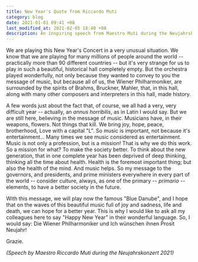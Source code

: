 ```yaml
---
title: New Year's Quote from Riccardo Muti
category: blog
date: 2021-01-01 09:41 +08
last_modified_at: 2021-02-05 18:40 +08
description: An inspiring speech from Maestro Muti during the Neujahrskonzert 2021.
---
```


We are playing this New Year's Concert in a very unusual situation. We know that we are playing for many millions of people around the world -- practically more than 90 different countries -- but it's very strange for us to play in such a beautiful, historical hall completely empty. But the orchestra played wonderfully, not only because they wanted to convey to you the message of music, but because all of us, the Wiener Philharmoniker, are surrounded by the spirits of Brahms, Bruckner, Mahler, that, in this hall, along with many other composers and interpreters in this hall, made history.

A few words just about the fact that, of course, we all had a very, very difficult year -- actually, an *annus horribilis*, as in Latin I would say. But we are still here, believing in the message of music. Musicians have, in their weapons, flowers. Not things that kill. We bring joy, hope, peace, brotherhood, Love with a capital "L". So music is important, not because it's entertainment... Many times we see music considered as entertainment. Music is not only a profession, but is a mission! That is why we do this work. So a mission for what? To make the society better. To think about the new generation, that in one complete year has been deprived of deep thinking, thinking all the time about health. Health is the foremost important thing; but also the health of the mind. And music helps. So my message to the governors, and presidents, and prime ministers everywhere in every part of the world -- consider culture, always, as one of the primary -- *primario* -- elements, to have a better society in the future.

With this message, we will play now the famous "Blue Danube", and I hope that on the waves of this beautiful music full of joy and sadness, life and death, we can hope for a better year. This is why I would like to ask all my colleagues here to say "Happy New Year" in their wonderful language. So, I would say: Die Wiener Philharmoniker und Ich wünschen ihnen Prosit Neujahr!

Grazie.

*(Speech by Maestro Riccardo Muti during the Neujahrskonzert 2021)*
